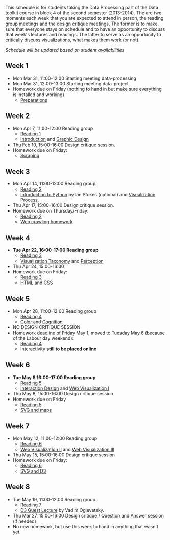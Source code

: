 This schedule is for students taking the Data Processing part of the Data
toolkit course in block 4 of the second semester (2013-2014).
The are two moments each week that you are expected to attend in person, the
reading group meetings and the design critique meetings. The former is to 
make sure that everyone stays on schedule and to have an opportunity to 
discuss that week's lectures and readings. The latter to serve as an 
opportunity to critically discuss visualizations, what makes them work (or
not).


_Schedule will be updated based on student availabilities_

## Week 1

* Mon Mar 31, 11:00-12:00 Starting meeting data-processing
* Mon Mar 31, 12:00-13:00 Starting meeting data-project
* Homework due on Friday (nothing to hand in but make sure everything is installed and working)
    * [Preparations](/homework/preparations) 

## Week 2

* Mon Apr 7, 11:00-12:00 Reading group
    * [Reading 1](/readings/reading-1)
    * [Introduction](/lectures/week-1) and [Graphic Design](/lectures/week-1#graphic-design)
* Thu Feb 10, 15:00-16:00 Design critique session.
* Homework due on Friday:
    * [Scraping](/homework/scraping)

## Week 3

* Mon Apr 14, 11:00-12:00 Reading group
    * [Reading 2](/readings/reading-2)
    * [Introduction to Python](/lectures/week-2#python) by Ian Stokes (optional) and [Visualization Process](/lectures/week-2#process).
* Thu Apr 17, 15:00-16:00 Design critique session.
* Homework due on Thursday/Friday:
    * [Reading 2](/readings/reading-2)
    * [Web crawling homework](/homework/crawling) 

## Week 4

* **Tue Apr 22, 16:00-17:00 Reading group**
    * [Reading 3](/readings/reading-3)
    * [Visualization Taxonomy](/lectures/week-3#taxonomy) and [Perception](/lectures/week-4#perception)
* Thu Apr 24, 15:00-16:00
* Homework due on Friday:
    * [Reading 3](/readings/reading-3)
    * [HTML and CSS](/homework/html-and-css)

## Week 5

* Mon Apr 28, 11:00-12:00 Reading group
    * [Reading 4](/readings/reading-4)
    * [Color](/lectures/week-4#color) and [Cognition](/lectures/week-5#cognition)
* NO DESIGN CRITIQUE SESSION
* Homework deadline of Friday May 1, moved to Tuesday May 6 (because of the Labour day weekend):
    * [Reading 4](/readings/reading-4)
    * Interactivity **still to be placed online**

## Week 6

* **Tue May 6 16:00-17:00 Reading group**
    * [Reading 5](/readings/reading-5)
    * [Interaction Design](/lectures/week-5#interaction-design) and [Web Visualization I](/lectures/week-6#web-visualization)
* Thu May 8, 15:00-16:00 Design critique session
* Homework due on Friday
    * [Reading 5](/readings/reading-5)
    * [SVG and maps](/homework/svg-and-maps)

## Week 7

* Mon May 12, 11:00-12:00 Reading group
    * [Reading 6](/readings/reading-6)
    * [Web Visualization II](/lectures/week-6) and [Web Visualization III](/lectures/week-7#javascript)
* Thu May 15, 15:00-16:00 Design critique session
* Homework due on Friday:
    * [Reading 6](/readings/reading-6)
    * [SVG and D3](/homework/svg-and-d3)

## Week 8
* Tue May 19, 11:00-12:00 Reading group
    * [Reading 7](/readings/reading-7)
    * [D3 Guest Lecture](/lectures/week-7#d3-guest-lecture) by Vadim Ogievetsky.
* Thu Mar 27, 15:00-16:00 Design critique / Question and Answer session (if needed)
* No new homework, but use this week to hand in anything that wasn't yet.

